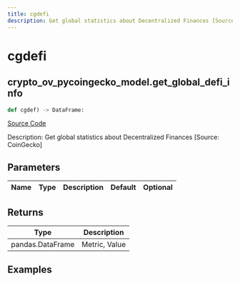 ```yaml
---
title: cgdefi
description: Get global statistics about Decentralized Finances [Source: CoinGecko]
---
```

# cgdefi

## crypto_ov_pycoingecko_model.get_global_defi_info

```python
def cgdef) -> DataFrame:
```
[Source Code](https://github.com/OpenBB-finance/OpenBBTerminal/tree/main/openbb_terminal/cryptocurrency/overview/pycoingecko_model.py#L479)

Description: Get global statistics about Decentralized Finances [Source: CoinGecko]

## Parameters

| Name | Type | Description | Default | Optional |
| ---- | ---- | ----------- | ------- | -------- |

## Returns

| Type | Description |
| ---- | ----------- |
| pandas.DataFrame | Metric, Value |

## Examples

